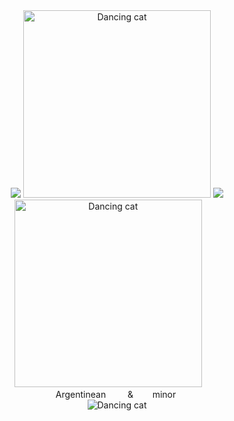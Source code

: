 <div align="center">
<img src="https://media.discordapp.net/attachments/1177363779001008311/1331158577133391913/obelti.jpg?ex=67909988&is=678f4808&hm=47b9dfe4615fcc8f2b7cc26331e89bafb48ac2feef1c76ed581ed074359eca57&"/>
 <img src="https://media.discordapp.net/attachments/1177363779001008311/1331156205657391165/f20aae39-1b1f-4a7d-b8e1-2303974cc5bf.png?ex=67909753&is=678f45d3&hm=1510742f51d71f872930e59da41a95343aad188a946b22f6a4df2992a4be8e9f&" alt="Dancing cat" width="300"/>
 <img src="https://media.discordapp.net/attachments/1177363779001008311/1331162025027698718/193_sin_titulo_20250121042225.png?ex=67909cbe&is=678f4b3e&hm=0e6d5cb4ee2921cc30839a70f72ed6ca82c37fe0d22713e2a34d8246f6df4dcd&"/>
  <img src="https://media.discordapp.net/attachments/1177363779001008311/1331161162447978618/193_sin_titulo_20250121041900.png?ex=67909bf0&is=678f4a70&hm=32cc415c1a26145be4397233de1b5079da136d8e000cb5573741d3d174ad88cb&" alt="Dancing cat" width="300"/>
⠀
⠀
<div align="center"> ⠀⠀Argentinean ⠀⠀⠀&⠀⠀⠀minor
⠀⠀
  <div align="center"> <img src="https://media.discordapp.net/attachments/1177363779001008311/1331166995277811862/vvq6jr.gif?ex=6790a15f&is=678f4fdf&hm=c1b3fcfd874c09577522995673da7b4f701e9697440a48fc22575cf9ad010327&" alt="Dancing cat"
</div>
